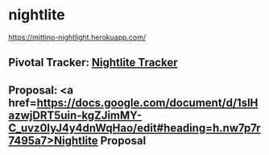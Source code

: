 # nightlite

https://mittino-nightlight.herokuapp.com/

Pivotal Tracker: <a href=https://www.pivotaltracker.com/n/projects/1933383>Nightlite Tracker</a>
---
Proposal: <a href=https://docs.google.com/document/d/1slHazwjDRT5uin-kgZJimMY-C_uvz0IyJ4y4dnWqHao/edit#heading=h.nw7p7r7495a7>Nightlite Proposal</a>
---
